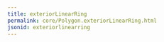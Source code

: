 ```yaml
---
title: exteriorLinearRing
permalink: core/Polygon.exteriorLinearRing.html
jsonid: exteriorlinearring
---
```

